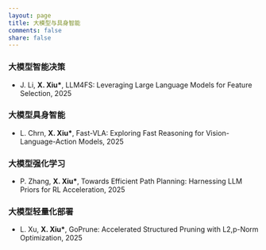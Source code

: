 ```yaml
---
layout: page
title: 大模型与具身智能
comments: false
share: false
---
```



### 大模型智能决策

* J. Li, <b>X. Xiu*</b>, LLM4FS: Leveraging Large Language Models for Feature Selection, 2025 <br>

### 大模型具身智能

* L. Chrn, <b>X. Xiu*</b>, Fast-VLA: Exploring Fast Reasoning for Vision-Language-Action Models, 2025 <br>

### 大模型强化学习

* P. Zhang, <b>X. Xiu*</b>, Towards Efficient Path Planning: Harnessing LLM Priors for RL Acceleration, 2025 <br>

### 大模型轻量化部署

* L. Xu, <b>X. Xiu*</b>, GoPrune: Accelerated Structured Pruning with L2,p-Norm Optimization, 2025 <br>
